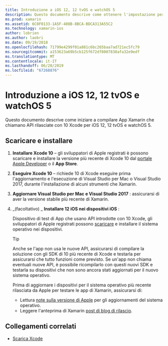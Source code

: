 ```yaml
---
title: Introduzione a iOS 12, 12 tvOS e watchOS 5
description: Questo documento descrive come ottenere l'impostazione per compilazione iOS 12, 12 tvOS e watchOS 5 App con Xamarin. Illustra come scaricare Xcode 10 e l'aggiornamento di Visual Studio per Mac e Visual Studio 2017.
ms.prod: xamarin
ms.assetid: 6C0F0133-1A5F-408B-8BCA-BDCA313A55C2
ms.technology: xamarin-ios
author: lobrien
ms.author: laobri
ms.date: 09/19/2018
ms.openlocfilehash: 71799e4299f01a881c6bc265baa7ad721ec5fc79
ms.sourcegitcommit: a153623a69b5cb125f672df8007838afa32e9edf
ms.translationtype: MT
ms.contentlocale: it-IT
ms.lasthandoff: 06/20/2019
ms.locfileid: "67268876"
---
```

# <a name="get-started-with-ios-12-tvos-12-and-watchos-5"></a>Introduzione a iOS 12, 12 tvOS e watchOS 5

Questo documento descrive come iniziare a compilare App Xamarin che chiamano API rilasciate con 10 Xcode per iOS 12, 12 tvOS e watchOS 5.

## <a name="download-and-install"></a>Scaricare e installare

1. **Installare Xcode 10** – gli sviluppatori di Apple registrati è possono scaricare e installare la versione più recente di Xcode 10 dal [portale Apple Developer](https://developer.apple.com/download/) o il **App Store**.

2. **Eseguire Xcode 10** – richiede 10 di Xcode eseguire prima l'aggiornamento e l'esecuzione di Visual Studio per Mac o Visual Studio 2017, durante l'installazione di alcuni strumenti che Xamarin.

3. **Aggiornare Visual Studio per Mac e Visual Studio 2017** : assicurarsi di aver la versione stabile più recente di Xamarin.

4. _(facoltativo) _ **Installare 12 iOS nei dispositivi iOS** :

   Dispositivo di test di App che usano API introdotte con 10 Xcode, gli sviluppatori di Apple registrati possono [scaricare](https://developer.apple.com/download) e installare il sistema operativo nei dispositivi.

   > [!TIP]
   > Anche se l'app non usa le nuove API, assicurarsi di compilare la soluzione con gli SDK di 10 più recente di Xcode e testarla per assicurarsi che tutto funzioni come previsto. Se un'app non chiama eventuali nuove API, è possibile ricompilarlo con questi nuovi SDK e testarla su dispositivi che non sono ancora stati aggiornati per il nuovo sistema operativo.
   >
   > Prima di aggiornare i dispositivi per il sistema operativo più recente rilasciata da Apple per testare le app di Xamarin, assicurarsi di:
   >
   > - Lettura [note sulla versione di Apple](https://developer.apple.com/download/) per gli aggiornamenti del sistema operativo.
   > - Leggere l'anteprima di Xamarin [post di blog di rilascio](https://releases.xamarin.com/preview-release-xcode-10-beta-6/).

## <a name="related-links"></a>Collegamenti correlati

- [Scarica Xcode](https://developer.apple.com/download/)
